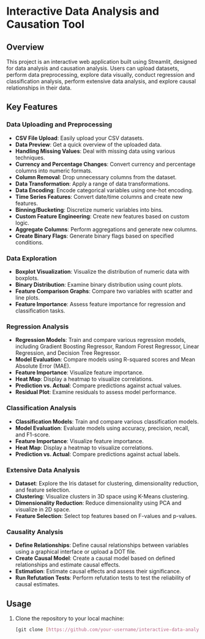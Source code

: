 # Interactive Data Analysis and Causation Tool

## Overview

This project is an interactive web application built using Streamlit, designed for data analysis and causation analysis. Users can upload datasets, perform data preprocessing, explore data visually, conduct regression and classification analysis, perform extensive data analysis, and explore causal relationships in their data.

## Key Features

### Data Uploading and Preprocessing

- **CSV File Upload**: Easily upload your CSV datasets.
- **Data Preview**: Get a quick overview of the uploaded data.
- **Handling Missing Values**: Deal with missing data using various techniques.
- **Currency and Percentage Changes**: Convert currency and percentage columns into numeric formats.
- **Column Removal**: Drop unnecessary columns from the dataset.
- **Data Transformation**: Apply a range of data transformations.
- **Data Encoding**: Encode categorical variables using one-hot encoding.
- **Time Series Features**: Convert date/time columns and create new features.
- **Binning/Bucketing**: Discretize numeric variables into bins.
- **Custom Feature Engineering**: Create new features based on custom logic.
- **Aggregate Columns**: Perform aggregations and generate new columns.
- **Create Binary Flags**: Generate binary flags based on specified conditions.

### Data Exploration

- **Boxplot Visualization**: Visualize the distribution of numeric data with boxplots.
- **Binary Distribution**: Examine binary distribution using count plots.
- **Feature Comparison Graphs**: Compare two variables with scatter and line plots.
- **Feature Importance**: Assess feature importance for regression and classification tasks.

### Regression Analysis

- **Regression Models**: Train and compare various regression models, including Gradient Boosting Regressor, Random Forest Regressor, Linear Regression, and Decision Tree Regressor.
- **Model Evaluation**: Compare models using R-squared scores and Mean Absolute Error (MAE).
- **Feature Importance**: Visualize feature importance.
- **Heat Map**: Display a heatmap to visualize correlations.
- **Prediction vs. Actual**: Compare predictions against actual values.
- **Residual Plot**: Examine residuals to assess model performance.

### Classification Analysis

- **Classification Models**: Train and compare various classification models.
- **Model Evaluation**: Evaluate models using accuracy, precision, recall, and F1-score.
- **Feature Importance**: Visualize feature importance.
- **Heat Map**: Display a heatmap to visualize correlations.
- **Prediction vs. Actual**: Compare predictions against actual labels.

### Extensive Data Analysis

- **Dataset**: Explore the Iris dataset for clustering, dimensionality reduction, and feature selection.
- **Clustering**: Visualize clusters in 3D space using K-Means clustering.
- **Dimensionality Reduction**: Reduce dimensionality using PCA and visualize in 2D space.
- **Feature Selection**: Select top features based on F-values and p-values.

### Causality Analysis

- **Define Relationships**: Define causal relationships between variables using a graphical interface or upload a DOT file.
- **Create Causal Model**: Create a causal model based on defined relationships and estimate causal effects.
- **Estimation**: Estimate causal effects and assess their significance.
- **Run Refutation Tests**: Perform refutation tests to test the reliability of causal estimates.

## Usage

1. Clone the repository to your local machine:

   ```bash
   [git clone [https://github.com/your-username/interactive-data-analysis-tool.git](https://github.com/nstepka/bring-your-own-data-case-study/edit/main/README.md](https://github.com/nstepka/bring-your-own-data-case-study/tree/main)https://github.com/nstepka/bring-your-own-data-case-study/tree/main)
